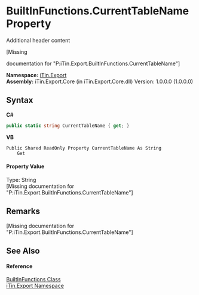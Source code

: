 # BuiltInFunctions.CurrentTableName Property 
Additional header content 

\[Missing <summary> documentation for "P:iTin.Export.BuiltInFunctions.CurrentTableName"\]

**Namespace:**&nbsp;<a href="3fffd16d-e8dd-a992-537b-8b7ec294fc13">iTin.Export</a><br />**Assembly:**&nbsp;iTin.Export.Core (in iTin.Export.Core.dll) Version: 1.0.0.0 (1.0.0.0)

## Syntax

**C#**<br />
``` C#
public static string CurrentTableName { get; }
```

**VB**<br />
``` VB
Public Shared ReadOnly Property CurrentTableName As String
	Get
```


#### Property Value
Type: String<br />\[Missing <value> documentation for "P:iTin.Export.BuiltInFunctions.CurrentTableName"\]

## Remarks
\[Missing <remarks> documentation for "P:iTin.Export.BuiltInFunctions.CurrentTableName"\]

## See Also


#### Reference
<a href="7e68f5cb-00a1-7efd-d42f-e5ddae7d6398">BuiltInFunctions Class</a><br /><a href="3fffd16d-e8dd-a992-537b-8b7ec294fc13">iTin.Export Namespace</a><br />